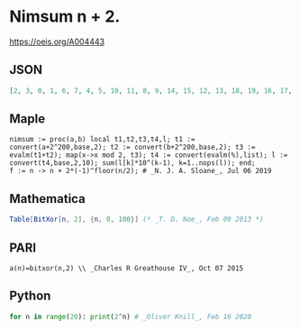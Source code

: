 # Nimsum n \+ 2\.
https://oeis.org/A004443
## JSON
```JSON
[2, 3, 0, 1, 6, 7, 4, 5, 10, 11, 8, 9, 14, 15, 12, 13, 18, 19, 16, 17, 22, 23, 20, 21, 26, 27, 24, 25, 30, 31, 28, 29, 34, 35, 32, 33, 38, 39, 36, 37, 42, 43, 40, 41, 46, 47, 44, 45, 50, 51, 48, 49, 54, 55, 52, 53, 58, 59, 56, 57, 62, 63, 60, 61, 66, 67, 64, 65]
```
## Maple
```Maple
nimsum := proc(a,b) local t1,t2,t3,t4,l; t1 := convert(a+2^200,base,2); t2 := convert(b+2^200,base,2); t3 := evalm(t1+t2); map(x->x mod 2, t3); t4 := convert(evalm(%),list); l := convert(t4,base,2,10); sum(l[k]*10^(k-1), k=1..nops(l)); end;
f := n -> n + 2*(-1)^floor(n/2); # _N. J. A. Sloane_, Jul 06 2019
```
## Mathematica
```Mathematica
Table[BitXor[n, 2], {n, 0, 100}] (* _T. D. Noe_, Feb 09 2013 *)
```
## PARI
```PARI
a(n)=bitxor(n,2) \\ _Charles R Greathouse IV_, Oct 07 2015
```
## Python
```Python
for n in range(20): print(2^n) # _Oliver Knill_, Feb 16 2020
```

